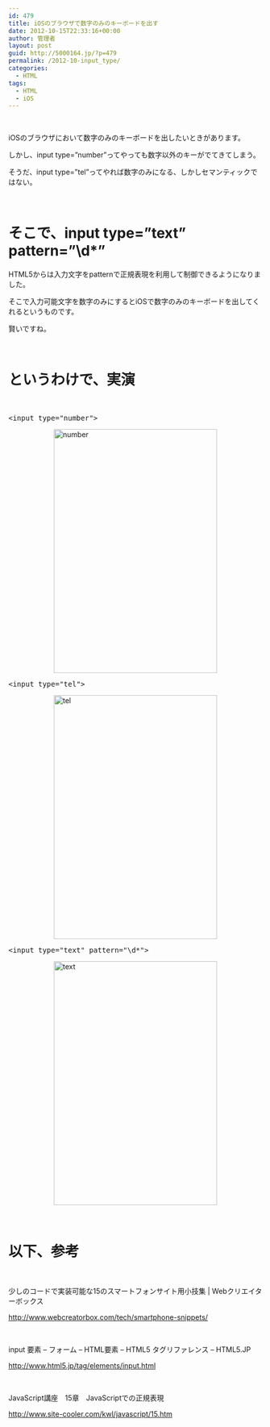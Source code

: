```yaml
---
id: 479
title: iOSのブラウザで数字のみのキーボードを出す
date: 2012-10-15T22:33:16+00:00
author: 管理者
layout: post
guid: http://5000164.jp/?p=479
permalink: /2012-10-input_type/
categories:
  - HTML
tags:
  - HTML
  - iOS
---
```

&nbsp; 

iOSのブラウザにおいて数字のみのキーボードを出したいときがあります。 

しかし、input type=&#8221;number&#8221;ってやっても数字以外のキーがでてきてしまう。 

そうだ、input type=&#8221;tel&#8221;ってやれば数字のみになる、しかしセマンティックではない。 

&nbsp; 

# そこで、input type=&#8221;text&#8221; pattern=&#8221;\d*&#8221;

HTML5からは入力文字をpatternで正規表現を利用して制御できるようになりました。 

そこで入力可能文字を数字のみにするとiOSで数字のみのキーボードを出してくれるというものです。 

賢いですね。 

&nbsp; 

# というわけで、実演

&nbsp;

<pre class="brush: xml; gutter: false; title: ; notranslate" title="">&lt;input type=&quot;number&quot;&gt;</pre>

[<img style="background-image: none; border-right-width: 0px; padding-left: 0px; padding-right: 0px; display: block; float: none; border-top-width: 0px; border-bottom-width: 0px; margin-left: auto; border-left-width: 0px; margin-right: auto; padding-top: 0px" title="number" border="0" alt="number" src="http://5000164.jp/wp-content/uploads/2012/10/number_thumb1.png" width="324" height="484" />](http://5000164.jp/wp-content/uploads/2012/10/number1.png) 

<pre class="brush: xml; gutter: false; title: ; notranslate" title="">&lt;input type=&quot;tel&quot;&gt;</pre>

[<img style="background-image: none; border-right-width: 0px; padding-left: 0px; padding-right: 0px; display: block; float: none; border-top-width: 0px; border-bottom-width: 0px; margin-left: auto; border-left-width: 0px; margin-right: auto; padding-top: 0px" title="tel" border="0" alt="tel" src="http://5000164.jp/wp-content/uploads/2012/10/tel_thumb1.png" width="324" height="484" />](http://5000164.jp/wp-content/uploads/2012/10/tel1.png) 

<pre class="brush: xml; gutter: false; title: ; notranslate" title="">&lt;input type=&quot;text&quot; pattern=&quot;\d*&quot;&gt;</pre>

[<img style="background-image: none; border-right-width: 0px; padding-left: 0px; padding-right: 0px; display: block; float: none; border-top-width: 0px; border-bottom-width: 0px; margin-left: auto; border-left-width: 0px; margin-right: auto; padding-top: 0px" title="text" border="0" alt="text" src="http://5000164.jp/wp-content/uploads/2012/10/text_thumb1.png" width="324" height="484" />](http://5000164.jp/wp-content/uploads/2012/10/text1.png) 

&nbsp; 

# 以下、参考

&nbsp; 

少しのコードで実装可能な15のスマートフォンサイト用小技集 | Webクリエイターボックス 

<http://www.webcreatorbox.com/tech/smartphone-snippets/> 

&nbsp; 

input 要素 &#8211; フォーム &#8211; HTML要素 &#8211; HTML5 タグリファレンス &#8211; HTML5.JP 

<http://www.html5.jp/tag/elements/input.html> 

&nbsp; 

JavaScript講座　15章　JavaScriptでの正規表現 

http://www.site-cooler.com/kwl/javascript/15.htm